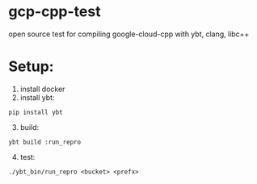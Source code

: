 # gcp-cpp-test
open source test for compiling google-cloud-cpp with ybt, clang, libc++

# Setup:
1. install docker
2. install ybt:
```
pip install ybt
```
3. build:
```
ybt build :run_repro
```
4. test:
```
./ybt_bin/run_repro <bucket> <prefx>
```
